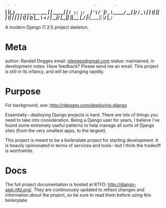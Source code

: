      _  _                                   _        _
  __| |(_) __ _ _ __   __ _  ___        ___| | _____| |
 / _` || |/ _` | '_ \ / _` |/ _ \ _____/ __| |/ / _ \ |
| (_| || | (_| | | | | (_| | (_) |_____\__ \   <  __/ |
 \__,_|/ |\__,_|_| |_|\__, |\___/      |___/_|\_\___|_|
     |__/             |___/

A modern Django (1.3.1) project skeleton.


Meta
====

author: Randall Degges
email:  rdegges@gmail.com
status: maintained, in development
notes:  Have feedback? Please send me an email. This project is still in its
        infancy, and will be changing rapidly.


Purpose
=======

For background, see: http://rdegges.com/deploying-django

Essentially--deploying Django projects is hard. There are lots of things you
need to take into consideration. Being a Django user for years, I believe I've
found some extremely useful patterns to help manage all sorts of Django sites
(from the very smallest apps, to the largest).

This project is meant to be a boilerplate project for starting development. It
is heavily opinionated in terms of services and tools--but I think the tradeoff
is worthwhile.


Docs
====

The full project documentation is hosted at RTFD: http://django-skel.rtfd.org/.
They are continuously updated to reflect changes and information about the
project, so be sure to read them before using this boilerplate.
